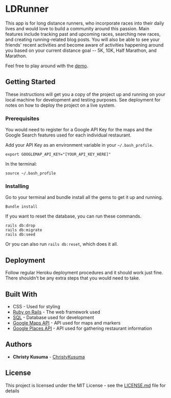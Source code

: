 # LDRunner

This app is for long distance runners, who incorporate races into their daily lives and would love to build a community around this passion. Main features include tracking past and upcoming races, searching new races, and creating running-related blog posts. You will also be able to see your friends' recent activities and become aware of activities happening around you based on your current distance goal -- 5K, 10K, Half Marathon, and Marathon.

Feel free to play around with the <a href="https://ldrunner.herokuapp.com/">demo</a>.

## Getting Started

These instructions will get you a copy of the project up and running on your local machine for development and testing purposes. See deployment for notes on how to deploy the project on a live system.

### Prerequisites

You would need to register for a Google API Key for the maps and the Google Search features used for each individual restaurant.

Add your API Key as an environment variable in your `~/.bash_profile`.

```
export GOOGLEMAP_API_KEY="[YOUR_API_KEY_HERE]"
```

In the terminal:

```
source ~/.bash_profile
```

### Installing

Go to your terminal and bundle install all the gems to get it up and running. 

```
Bundle install
```

If you want to reset the database, you can run these commands.

```
rails db:drop
rails db:migrate
rails db:seed 
```

Or you can also run `rails db:reset`, which does it all.

## Deployment

Follow regular Heroku deployment procedures and it should work just fine. There shouldn't be any extra steps that you would need to take.

## Built With

* CSS - Used for styling
* [Ruby on Rails](http://guides.rubyonrails.org/) - The web framework used
* [SQL](https://dev.mysql.com/doc/) - Database used for development
* [Google Maps API](https://developers.google.com/maps/documentation/javascript/) - API used for maps and markers
* [Google Places API](https://developers.google.com/places/web-service/) - API used for gathering restaurant information

## Authors

* **Christy Kusuma** - [ChristyKusuma](https://github.com/christykusuma)

## License

This project is licensed under the MIT License - see the [LICENSE.md](LICENSE.md) file for details






